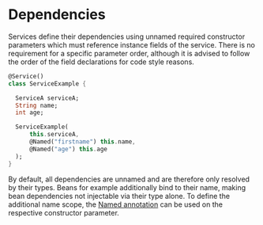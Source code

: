 # Dependencies

Services define their dependencies using unnamed required constructor parameters which must reference instance fields of the service. There is no requirement for a specific parameter order, although it is advised to follow the order of the field declarations for code style reasons.

```dart
@Service()
class ServiceExample {

  ServiceA serviceA;
  String name;
  int age;

  ServiceExample(
      this.serviceA, 
      @Named("firstname") this.name,
      @Named("age") this.age
  );
}
```

By default, all dependencies are unnamed and are therefore only resolved by their types. Beans for example additionally bind to their name, making bean dependencies not injectable via their type alone. To define the additional name scope, the [Named annotation](https://pub.dev/documentation/darwin\_injector/latest/darwin\_injector/Named-class.html) can be used on the respective constructor parameter.
